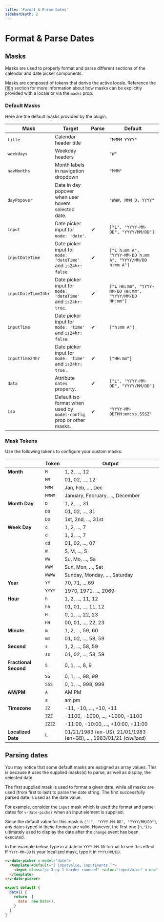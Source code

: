 ```yaml
---
title: 'Format & Parse Dates'
sidebarDepth: 2
---
```


# Format & Parse Dates

## Masks

Masks are used to properly format and parse different sections of the calendar and date picker components.

Masks are composed of tokens that derive the active locale. Reference the [i18n](./i18n.html) section for more information about how masks can be explicitly provided with a locale or via the `masks` prop.

### Default Masks

Here are the default masks provided by the plugin.

| Mask | Target | Parse | Default |
| --- | --- | --- | --- |
| `title` | Calendar header title | | `"MMMM YYYY"` |
| `weekdays` | Weekday headers | | `"W"` |
| `navMonths` | Month labels in navigation dropdown | | `"MMM"` |
| `dayPopover` | Date in day popover when user hovers selected date. | | `"WWW, MMM D, YYYY"` |
| `input` | Date picker input for `mode: 'date'`. | ✔ | `["L", "YYYY-MM-DD", "YYYY/MM/DD"]` |
| `inputDateTime` | Date picker input for `mode: 'dateTime'` and `is24hr: false`. | ✔ | `["L h:mm A", "YYYY-MM-DD h:mm A", "YYYY/MM/DD h:mm A"]` |
| `inputDateTime24hr` | Date picker input for `mode: 'dateTime'` and `is24hr: true`. | ✔ | `["L HH:mm", "YYYY-MM-DD HH:mm", "YYYY/MM/DD HH:mm"]` |
| `inputTime` | Date picker input for `mode: 'time'` and `is24hr: false`. | ✔ | `["h:mm A"]` |
| `inputTime24hr` | Date picker input for `mode: 'time'` and `is24hr: true` .| ✔ | `["HH:mm"]` |
| `data` | Attribute `dates` property. | ✔ | `["L", "YYYY-MM-DD", "YYYY/MM/DD"]` |
| `iso` | Default iso format when used by `model-config` prop or other masks. | ✔ | `"YYYY-MM-DDTHH:mm:ss.SSSZ"` |

### Mask Tokens

Use the following tokens to configure your custom masks:

| | Token | Output |
| -------- | ----- | ------ |
| **Month** | `M` | 1, 2, ..., 12 |
| | `MM` | 01, 02, ..., 12 |
| | `MMM` | Jan, Feb, ..., Dec |
| | `MMMM` | January, February, ..., December |
| **Month Day** | `D` | 1, 2, ..., 31 |
| | `DD` | 01, 02, ..., 31 |
| | `Do` | 1st, 2nd, ..., 31st |
| **Week Day** | `d` | 1, 2, ..., 7 |
| | `d` | 1, 2, ..., 7 |
| | `dd` | 01, 02, ..., 07 |
| | `W` | S, M, ..., S |
| | `WW` | Su, Mo, ..., Sa |
| | `WWW` | Sun, Mon, ..., Sat |
| | `WWWW` | Sunday, Monday, ..., Saturday |
| **Year** | `YY` | 70, 71, ... 69 |
| | `YYYY` | 1970, 1971, ..., 2069 |
| **Hour** | `h` | 1, 2, ..., 11, 12 |
| | `hh` | 01, 01, ..., 11, 12 |
| | `H` | 0, 1, ..., 22, 23 |
| | `HH` | 00, 01, ..., 22, 23 |
| **Minute** | `m` | 1, 2, ..., 59, 60 |
| | `mm` | 01, 02, ..., 58, 59 |
| **Second** | `s` | 1, 2, ..., 58, 59 |
| | `ss` | 01, 02, ..., 58, 59 |
| **Fractional Second** | `S` | 0, 1, ..., 8, 9  |
| | `SS` | 0, 1, ..., 98, 99 |
| | `SSS` | 0, 1, ..., 998, 999 |
| **AM/PM** | `A` | AM PM |
| | `a` | am pm |
| **Timezone** | `ZZ` | -11, -10, ..., +10, +11 |
| | `ZZZ` | -1100, -1000, ..., +1000, +1100 |
| | `ZZZZ` | -11:00, -10:00, ..., +10:00, +11:00 |
| **Localized Date** | `L` | 01/21/1983 (en-US), 21/01/1983 (en-GB), ..., 1983/01/21 (*civilized*) |

## Parsing dates

You may notice that some default masks are assigned as array values. This is because it uses the supplied masks(s) to parse, as well as display, the selected date.

The first supplied mask is used to format a given date, while all masks are used (from first to last) to parse the date string. The first successfully parsed date is used as the date value.

For example, consider the `input` mask which is used the format and parse dates for `v-date-picker` when an input element is supplied.

Since the default value for this mask is `["L", "YYYY-MM-DD", "YYYY/MM/DD"]`, any dates typed in these formats are valid. However, the first one (`"L"`) is ultimately used to display the date after the `change` event has been executed.

In the example below, type in a date in `YYYY-MM-DD` format to see this effect. If `YYYY-MM-DD` is your localized mask, type it in `YYYY/MM/DD`.

```html
<v-date-picker v-model="date">
  <template #default="{ inputValue, inputEvents }">
    <input class="px-3 py-1 border rounded" :value="inputValue" v-on="inputEvents" />
  </template>
</v-date-picker>
```

```js
export default {
  data() {
    return  {
      date: new Date(),
    }
  }
}
```

<guide-format-parse-dates-input />